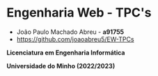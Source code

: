 # Engenharia Web - TPC's

* João Paulo Machado Abreu - **a91755**
* https://github.com/joaoabreu5/EW-TPCs

**Licenciatura em Engenharia Informática**

**Universidade do Minho (2022/2023)**
